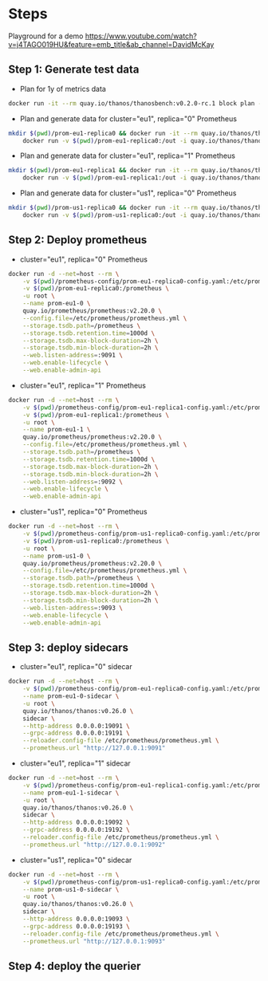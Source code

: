 # Steps

Playground for a demo <https://www.youtube.com/watch?v=j4TAGO019HU&feature=emb_title&ab_channel=DavidMcKay>

## Step 1: Generate test data

- Plan for 1y of metrics data

```bash
docker run -it --rm quay.io/thanos/thanosbench:v0.2.0-rc.1 block plan -p continuous-365d-tiny --max-time=6h > $(pwd)/block-spec.yaml
```

- Plan and generate data for cluster="eu1", replica="0" Prometheus

```bash
mkdir $(pwd)/prom-eu1-replica0 && docker run -it --rm quay.io/thanos/thanosbench:v0.2.0-rc.1 block plan -p continuous-365d-tiny --labels 'cluster="eu1"' --max-time=6h | \
    docker run -v $(pwd)/prom-eu1-replica0:/out -i quay.io/thanos/thanosbench:v0.2.0-rc.1 block gen --output.dir /out
```

- Plan and generate data for cluster="eu1", replica="1" Prometheus

```bash
mkdir $(pwd)/prom-eu1-replica1 && docker run -it --rm quay.io/thanos/thanosbench:v0.2.0-rc.1 block plan -p continuous-365d-tiny --labels 'cluster="eu1"' --max-time=6h | \
    docker run -v $(pwd)/prom-eu1-replica1:/out -i quay.io/thanos/thanosbench:v0.2.0-rc.1 block gen --output.dir /out
```

- Plan and generate data for cluster="us1", replica="0" Prometheus

```bash
mkdir $(pwd)/prom-us1-replica0 && docker run -it --rm quay.io/thanos/thanosbench:v0.2.0-rc.1 block plan -p continuous-365d-tiny --labels 'cluster="us1"' --max-time=6h | \
    docker run -v $(pwd)/prom-us1-replica0:/out -i quay.io/thanos/thanosbench:v0.2.0-rc.1 block gen --output.dir /out
```

## Step 2: Deploy prometheus

- cluster="eu1", replica="0" Prometheus

```bash
docker run -d --net=host --rm \
    -v $(pwd)/prometheus-config/prom-eu1-replica0-config.yaml:/etc/prometheus/prometheus.yml \
    -v $(pwd)/prom-eu1-replica0:/prometheus \
    -u root \
    --name prom-eu1-0 \
    quay.io/prometheus/prometheus:v2.20.0 \
    --config.file=/etc/prometheus/prometheus.yml \
    --storage.tsdb.path=/prometheus \
    --storage.tsdb.retention.time=1000d \
    --storage.tsdb.max-block-duration=2h \
    --storage.tsdb.min-block-duration=2h \
    --web.listen-address=:9091 \
    --web.enable-lifecycle \
    --web.enable-admin-api
```

- cluster="eu1", replica="1" Prometheus

```bash
docker run -d --net=host --rm \
    -v $(pwd)/prometheus-config/prom-eu1-replica1-config.yaml:/etc/prometheus/prometheus.yml \
    -v $(pwd)/prom-eu1-replica1:/prometheus \
    -u root \
    --name prom-eu1-1 \
    quay.io/prometheus/prometheus:v2.20.0 \
    --config.file=/etc/prometheus/prometheus.yml \
    --storage.tsdb.path=/prometheus \
    --storage.tsdb.retention.time=1000d \
    --storage.tsdb.max-block-duration=2h \
    --storage.tsdb.min-block-duration=2h \
    --web.listen-address=:9092 \
    --web.enable-lifecycle \
    --web.enable-admin-api
```

- cluster="us1", replica="0" Prometheus

```bash
docker run -d --net=host --rm \
    -v $(pwd)/prometheus-config/prom-us1-replica0-config.yaml:/etc/prometheus/prometheus.yml \
    -v $(pwd)/prom-us1-replica0:/prometheus \
    -u root \
    --name prom-us1-0 \
    quay.io/prometheus/prometheus:v2.20.0 \
    --config.file=/etc/prometheus/prometheus.yml \
    --storage.tsdb.path=/prometheus \
    --storage.tsdb.retention.time=1000d \
    --storage.tsdb.max-block-duration=2h \
    --storage.tsdb.min-block-duration=2h \
    --web.listen-address=:9093 \
    --web.enable-lifecycle \
    --web.enable-admin-api
```

## Step 3: deploy sidecars

- cluster="eu1", replica="0" sidecar

```bash
docker run -d --net=host --rm \
    -v $(pwd)/prometheus-config/prom-eu1-replica0-config.yaml:/etc/prometheus/prometheus.yml \
    --name prom-eu1-0-sidecar \
    -u root \
    quay.io/thanos/thanos:v0.26.0 \
    sidecar \
    --http-address 0.0.0.0:19091 \
    --grpc-address 0.0.0.0:19191 \
    --reloader.config-file /etc/prometheus/prometheus.yml \
    --prometheus.url "http://127.0.0.1:9091"
```

- cluster="eu1", replica="1" sidecar

```bash
docker run -d --net=host --rm \
    -v $(pwd)/prometheus-config/prom-eu1-replica1-config.yaml:/etc/prometheus/prometheus.yml \
    --name prom-eu1-1-sidecar \
    -u root \
    quay.io/thanos/thanos:v0.26.0 \
    sidecar \
    --http-address 0.0.0.0:19092 \
    --grpc-address 0.0.0.0:19192 \
    --reloader.config-file /etc/prometheus/prometheus.yml \
    --prometheus.url "http://127.0.0.1:9092"
```

- cluster="us1", replica="0" sidecar

```bash
docker run -d --net=host --rm \
    -v $(pwd)/prometheus-config/prom-us1-replica0-config.yaml:/etc/prometheus/prometheus.yml \
    --name prom-us1-0-sidecar \
    -u root \
    quay.io/thanos/thanos:v0.26.0 \
    sidecar \
    --http-address 0.0.0.0:19093 \
    --grpc-address 0.0.0.0:19193 \
    --reloader.config-file /etc/prometheus/prometheus.yml \
    --prometheus.url "http://127.0.0.1:9093"
```

## Step 4: deploy the querier


